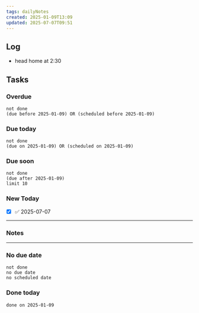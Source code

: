 ```yaml
---
tags: dailyNotes
created: 2025-01-09T13:09
updated: 2025-07-07T09:51
---
```

## Log
- head home at 2:30

## Tasks
### Overdue
```tasks
not done
(due before 2025-01-09) OR (scheduled before 2025-01-09)
```

### Due today
```tasks
not done
(due on 2025-01-09) OR (scheduled on 2025-01-09)
```

### Due soon
```tasks
not done
(due after 2025-01-09)
limit 10
```

### New Today
- [x] ✅ 2025-07-07
----
### Notes

----
### No due date
```tasks
not done
no due date
no scheduled date
```

### Done today
```tasks
done on 2025-01-09
```
